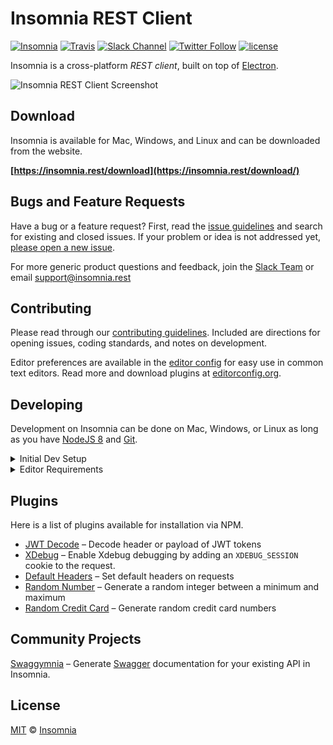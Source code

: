 # Insomnia REST Client 

[![Insomnia](https://img.shields.io/badge/maintainer-Insomnia-purple.svg?colorB=6e60cc)](https://insomnia.rest)
[![Travis](https://api.travis-ci.org/getinsomnia/insomnia.svg)](https://travis-ci.org/getinsomnia/insomnia)
[![Slack Channel](https://chat.insomnia.rest/badge.svg)](https://chat.insomnia.rest/)
[![Twitter Follow](https://img.shields.io/twitter/follow/getinsomnia.svg?style=social&label=%40GetInsomnia%20on%20Twitter&style=plastic)](https://twitter.com/getinsomnia)
[![license](https://img.shields.io/github/license/mashape/apistatus.svg)](https://github.com/getinsomnia/insomnia/master/LICENSE)

Insomnia is a cross-platform _REST client_, built on top of [Electron](http://electron.atom.io/).

![Insomnia REST Client Screenshot](https://raw.githubusercontent.com/getinsomnia/insomnia/master/screenshots/main.png)

## Download

Insomnia is available for Mac, Windows, and Linux and can be downloaded 
from the website.

**[https://insomnia.rest/download](https://insomnia.rest/download/)**

## Bugs and Feature Requests

Have a bug or a feature request? First, read the 
[issue guidelines](CONTRIBUTING.md#using-the-issue-tracker) and search for existing and 
closed issues. If your problem or idea is not addressed yet, [please open a new issue](/issues).

For more generic product questions and feedback, join the [Slack Team](https://chat.insomnia.rest) or email 
[support@insomnia.rest](mailto:support@insomnia.rest)

## Contributing

Please read through our [contributing guidelines](CONTRIBUTING.md). Included are directions 
for opening issues, coding standards, and notes on development.

Editor preferences are available in the [editor config](.editorconfig) for easy use in 
common text editors. Read more and download plugins at [editorconfig.org](http://editorconfig.org).

## Developing

Development on Insomnia can be done on Mac, Windows, or Linux as long as you have
[NodeJS 8](https://nodejs.org) and [Git](https://git-scm.com/).

<details>
<summary>Initial Dev Setup</summary>

This repository is structured as a monorepo and contains many Node.JS packages. Each package has
it's own set of command, but the most common commands are available from the 
root `[package.json](package.json)` adn can be accessed using the `npm run ...` command. Here
are the only three commands you should need to start developing on the app.

```bash
# Install and Link Dependencies
npm run bootstrap

# Run Tests
npm test

# Start App with Live Reload
npm run app-start
```

</details>

<details>
<summary>Editor Requirements</summary>

You can use any editor you'd like, but make sure to have support/plugins for
the following tools:

- [ESLint](http://eslint.org/) – For catching syntax problems and common errors
- [JSX Syntax](https://facebook.github.io/react/docs/jsx-in-depth.html) – For React components
- [Flow](https://flow.org/) – For type annotations

</details>

## Plugins

Here is a list of plugins available for installation via NPM.

- [JWT Decode](https://www.npmjs.com/package/insomnia-plugin-jwtdecode) – Decode header or payload of JWT tokens
- [XDebug](https://www.npmjs.com/package/insomna-plugin-xdebug) – Enable Xdebug debugging by adding an `XDEBUG_SESSION` cookie to the request.
- [Default Headers](https://www.npmjs.com/package/insomnia-plugin-default-headers) – Set default headers on requests
- [Random Number](https://www.npmjs.com/package/insomnia-plugin-randomnumber) – Generate a random integer between a minimum and maximum
- [Random Credit Card](https://www.npmjs.com/package/insomnia-plugin-randomcreditcard) – Generate random credit card numbers

## Community Projects

[Swaggymnia](https://github.com/mlabouardy/swaggymnia) – Generate [Swagger](https://swagger.io/) documentation for your existing API in Insomnia.

## License

[MIT](LICENSE) &copy; [Insomnia](https://insomnia.rest)
